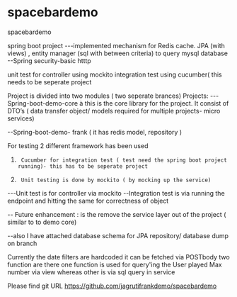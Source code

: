 # spacebardemo
spacebardemo

spring boot project
---implemented mechanism for Redis cache. JPA (with views) , entity manager (sql with between criteria) to query mysql database
--Spring security-basic htttp 


unit test for controller using mockito
integration test using cucumber( this needs to be seperate project


Project is divided into two modules ( two seperate brances)
  Projects:
---Spring-boot-demo-core à this is the core library for the project. It consist of DTO’s ( data transfer object/ models required for multiple projects- micro services)


--Spring-boot-demo- frank ( it has redis model, repository )

 

For testing 2 different framework has been used

1)      Cucumber for integration test ( test need the spring boot project running)- this has to be seperate project
2)      Unit testing is done by mockito ( by mocking up the service)

---Unit test is  for controller via  mockito
--Integration test is via running the endpoint and hitting the same for correctness of object 

-- Future enhancement : is the remove the service layer out of the project ( similar to to demo core)

--also I have attached database schema for JPA repository​/ database dump on  branch


Currently the date filters are hardcoded it can be fetched via POSTbody
two function are there one function is used for query'ing the User played Max number via view whereas other is via sql query in service

Please find git URL
https://github.com/jagrutifrankdemo/spacebardemo​
